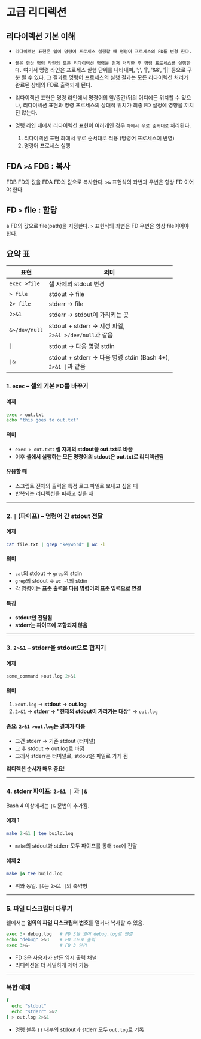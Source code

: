 # 고급 리디렉션

## 리다이렉션 기본 이해

- `리다이렉션 표현은 쉘이 명령어 프로세스 실행할 때 명령어 프로세스의 FD를 변경 한다.`

- `쉘은 항상 명령 라인의 모든 리다이렉션 명령을 먼저 처리한 후 명령 프로세스를 실행한다.` 여기서 명령 라인은 프로세스 실행 단위를 나타내며, ';', '|', '&&', '||' 등으로 구분 될 수 있다.
그 결과로 명령어 프로세스의 실행 결과는 모든 리다이렉션 처리가 완료된 상태의 FD로 출력되게 된다.

- 리다이렉션 표현은 명령 라인에서 명령어의 앞/중간/뒤의 어디에든 위치할 수 있으나, 리다이렉션 표현과 명령 프로세스의 상대적 위치가 최종 FD 설정에 영향을 끼치진 않는다.

- 명령 라인 내에서 리다이렉션 표현이 여러개인 경우 `좌에서 우로 순서대로` 처리된다.
  1. 리다이렉션 표현 좌에서 우로 순서대로 적용 (명령어 프로세스에 반영)
  2. 명령어 프로세스 실행

## FDA `>&` FDB : 복사

FDB FD의 값을 FDA FD의 값으로 복사한다.
`>&` 표현식의 좌변과 우변은 항상 FD 이어야 한다.

## FD `>` file : 할당

a FD의 값으로 file(path)을 지정한다.
`>` 표현식의 좌변은 FD 우변은 항상 file이어야 한다.

## 요약 표

| 표현 | 의미 |
| ------------ | ----------------------- |
| `exec >file` | 셸 자체의 stdout 변경 |
| `> file`     | stdout → file           |
| `2> file`    | stderr → file           |
| `2>&1`       | stderr → stdout이 가리키는 곳 |
| `&>/dev/null`| stdout + stderr → 지정 파일, <br> `2>&1 >/dev/null`과 같음 |
| `\|`         | stdout → 다음 명령 stdin |
| `\|&`        | stdout + stderr → 다음 명령 stdin (Bash 4+), <br> `2>&1 \|`과 같음 |

### 1. `exec` – 셸의 기본 FD를 바꾸기

#### 예제

```bash
exec > out.txt
echo "this goes to out.txt"
```

#### 의미

* `exec > out.txt`: **셸 자체의 stdout을 out.txt로 바꿈**
* 이후 **셸에서 실행하는 모든 명령어의 stdout은 out.txt로 리디렉션됨**

#### 유용할 때

* 스크립트 전체의 출력을 특정 로그 파일로 보내고 싶을 때
* 반복되는 리디렉션을 피하고 싶을 때

---

### 2. `|` (파이프) – 명령어 간 stdout 전달

#### 예제

```bash
cat file.txt | grep "keyword" | wc -l
```

#### 의미

* `cat`의 stdout → `grep`의 stdin
* `grep`의 stdout → `wc -l`의 stdin
* 각 명령어는 **표준 출력을 다음 명령어의 표준 입력으로 연결**

#### 특징

* **stdout만 전달됨**
* **stderr는 파이프에 포함되지 않음**

---

### 3. `2>&1` – stderr을 stdout으로 합치기

#### 예제

```bash
some_command >out.log 2>&1
```

#### 의미

1. `>out.log` → **stdout → out.log**
2. `2>&1` → **stderr → "현재의 stdout이 가리키는 대상"** → `out.log`

#### 중요: `2>&1 >out.log`는 결과가 다름

* 그건 stderr → 기존 stdout (터미널)
* 그 후 stdout → out.log로 바뀜
* 그래서 stderr는 터미널로, stdout은 파일로 가게 됨

**리디렉션 순서가 매우 중요**!

---

### 4. stderr 파이프: `2>&1 |` 과 `|&`

Bash 4 이상에서는 `|&` 문법이 추가됨.

#### 예제 1

```bash
make 2>&1 | tee build.log
```

* `make`의 stdout과 stderr 모두 파이프를 통해 `tee`에 전달

#### 예제 2

```bash
make |& tee build.log
```

* 위와 동일. `|&`는 `2>&1 |`의 축약형

---

### 5. 파일 디스크립터 다루기

쉘에서는 **임의의 파일 디스크립터 번호**를 열거나 복사할 수 있음.

```bash
exec 3> debug.log   # FD 3을 열어 debug.log로 연결
echo "debug" >&3    # FD 3으로 출력
exec 3>&-           # FD 3 닫기
```

* FD 3은 사용자가 만든 임시 출력 채널
* 리디렉션을 더 세밀하게 제어 가능

---

### 복합 예제

```bash
{
  echo "stdout"
  echo "stderr" >&2
} > out.log 2>&1
```

* 명령 블록 `{}` 내부의 stdout과 stderr 모두 `out.log`로 기록
